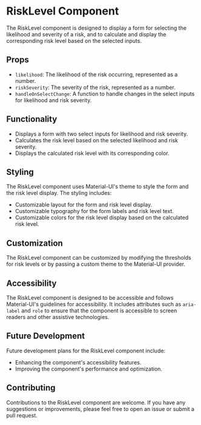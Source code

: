 # RiskLevel Component

The RiskLevel component is designed to display a form for selecting the likelihood and severity of a risk, and to calculate and display the corresponding risk level based on the selected inputs.

## Props

- `likelihood`: The likelihood of the risk occurring, represented as a number.
- `riskSeverity`: The severity of the risk, represented as a number.
- `handleOnSelectChange`: A function to handle changes in the select inputs for likelihood and risk severity.

## Functionality

- Displays a form with two select inputs for likelihood and risk severity.
- Calculates the risk level based on the selected likelihood and risk severity.
- Displays the calculated risk level with its corresponding color.

## Styling

The RiskLevel component uses Material-UI's theme to style the form and the risk level display. The styling includes:

- Customizable layout for the form and risk level display.
- Customizable typography for the form labels and risk level text.
- Customizable colors for the risk level display based on the calculated risk level.

## Customization

The RiskLevel component can be customized by modifying the thresholds for risk levels or by passing a custom theme to the Material-UI provider.

## Accessibility

The RiskLevel component is designed to be accessible and follows Material-UI's guidelines for accessibility. It includes attributes such as `aria-label` and `role` to ensure that the component is accessible to screen readers and other assistive technologies.

## Future Development

Future development plans for the RiskLevel component include:

- Enhancing the component's accessibility features.
- Improving the component's performance and optimization.

## Contributing

Contributions to the RiskLevel component are welcome. If you have any suggestions or improvements, please feel free to open an issue or submit a pull request.

